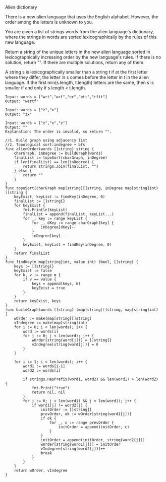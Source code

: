 Alien dictionary

There is a new alien language that uses the English alphabet. However, the order among the letters is unknown to you.

You are given a list of strings words from the alien language's dictionary, where the strings in words are sorted lexicographically by the rules of this new language.

Return a string of the unique letters in the new alien language sorted in lexicographically increasing order by the new language's rules. If there is no solution, return "". If there are multiple solutions, return any of them.

A string s is lexicographically smaller than a string t if at the first letter where they differ, the letter in s comes before the letter in t in the alien language. If the first min(s.length, t.length) letters are the same, then s is smaller if and only if s.length < t.length.

```
Input: words = ["wrt","wrf","er","ett","rftt"]
Output: "wertf"

Input: words = ["z","x"]
Output: "zx"

Input: words = ["z","x","z"]
Output: ""
Explanation: The order is invalid, so return "".

```



```
//1. Build graph using adjacency list
//2. Topological sort:indegree + bfs
func alienOrder(words []string) string {
	charGraph, inDegree := buildGraph(words)
	finalList := topoSort(charGraph, inDegree)
	if len(finalList) == len(inDegree) {
		return strings.Join(finalList, "")
	} else {
		return ""
	}
}
func topoSort(charGraph map[string][]string, inDegree map[string]int) []string {
	keyExist, keyList := findKey(inDegree, 0)
	finalList := []string{}
	for keyExist {
		fmt.Println(keyList)
		finalList = append(finalList, keyList...)
		for _, key := range keyList {
			for _, dKey := range charGraph[key] {
				inDegree[dKey]--
			}
			inDegree[key]--
		}
		keyExist, keyList = findKey(inDegree, 0)
	}
	return finalList
}
func findKey(m map[string]int, value int) (bool, []string) {
	keys := []string{}
	keyExist := false
	for k, v := range m {
		if v == value {
			keys = append(keys, k)
			keyExist = true
		}
	}
	return keyExist, keys
}
func buildGraph(words []string) (map[string][]string, map[string]int) {
	wOrder := make(map[string][]string)
	vIndegree := make(map[string]int)
	for i := 0; i < len(words); i++ {
		word := words[i]
		for j := 0; j < len(word); j++ {
			wOrder[string(word[j])] = []string{}
			vIndegree[string(word[j])] = 0
		}
	}

	for i := 1; i < len(words); i++ {
		word1 := words[i-1]
		word2 := words[i]

		if strings.HasPrefix(word1, word2) && len(word1) > len(word2) {
			fmt.Print("true")
			return nil, nil
		}
		for j := 0; j < len(word1) && j < len(word1); j++ {
			if word1[j] != word2[j] {
				initOrder := []string{}
				prevOrder, ok := wOrder[string(word1[j])]
				if ok {
					for _, c := range prevOrder {
						initOrder = append(initOrder, c)
					}
				}
				initOrder = append(initOrder, string(word2[j]))
				wOrder[string(word1[j])] = initOrder
				vIndegree[string(word2[j])]++
				break
			}
		}
	}
	return wOrder, vIndegree
}
```